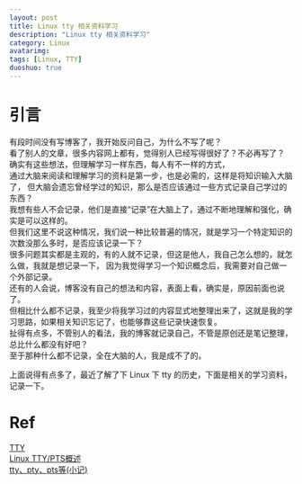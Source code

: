 ```yaml
---
layout: post
title: Linux tty 相关资料学习
description: "Linux tty 相关资料学习"
category: Linux
avatarimg: 
tags: [Linux, TTY]
duoshuo: true
---
```


# 引言

有段时间没有写博客了，我开始反问自己，为什么不写了呢？  
看了别人的文章，很多内容网上都有，觉得别人已经写得很好了？不必再写了？  
确实有这些想法，但理解学习一样东西，每人有不一样的方式，  
通过大脑来阅读和理解学习的资料是第一步，也是必需的，这样是将知识输入大脑了，
但大脑会遗忘曾经学过的知识，那么是否应该通过一些方式记录自己学过的东西？  
我想有些人不会记录，他们是直接“记录”在大脑上了，通过不断地理解和强化，确实是可以这样的。  
但我们这里不说这种情况，我们说一种比较普遍的情况，就是学习一个特定知识的次数没那么多时，是否应该记录一下？  
很多问题其实都是主观的，有的人就不记录，但这是他人，我自己怎么想的，就怎么做，我就是想记录一下，
因为我觉得学习一个知识概念后，我需要对自己做一个外部记录。  
还有的人会说，博客没有自己的想法和内容，表面上看，确实是，原因前面也说了。  
但相比什么都不记录，我至少将我学习过的内容显式地整理出来了，这就是我的学习思路，如果相关知识忘记了，也能够靠这些记录快速恢复。  
扯得有点多，不管别人的看法，我的博客就记录自己，不管是原创还是笔记整理，总比什么都没有好吧？  
至于那种什么都不记录，全在大脑的人，我是成不了的。  

上面说得有点多了，最近了解了下 Linux 下 tty 的历史，下面是相关的学习资料，记录一下。


# Ref

[TTY](https://en.wikipedia.org/wiki/TTY)  
[Linux TTY/PTS概述](https://segmentfault.com/a/1190000009082089)  
[tty、pty、pts等(小记)](https://blog.csdn.net/dbzhang800/article/details/6939742)  
